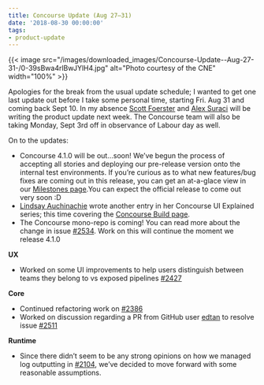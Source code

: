 ```yaml
---
title: Concourse Update (Aug 27–31)
date: '2018-08-30 00:00:00'
tags:
- product-update
---
```


{{< image src="/images/downloaded_images/Concourse-Update--Aug-27-31-/0-39sBwa4rlBwJYlH4.jpg" alt="Photo courtesy of the CNE" width="100%" >}}

Apologies for the break from the usual update schedule; I wanted to get one last update out before I take some personal time, starting Fri. Aug 31 and coming back Sept 10. In my absence [Scott Foerster](https://medium.com/u/86d0fa097bb9) and [Alex Suraci](https://medium.com/u/263a63b2f209) will be writing the product update next week. The Concourse team will also be taking Monday, Sept 3rd off in observance of Labour day as well.

On to the updates:

- Concourse 4.1.0 will be out…soon! We’ve begun the process of accepting all stories and deploying our pre-release version onto the internal test environments. If you’re curious as to what new features/bug fixes are coming out in this release, you can get an at-a-glace view in our [Milestones page](https://project.concourse-ci.org/milestones).You can expect the official release to come out very soon :D
- [Lindsay Auchinachie](https://medium.com/u/84b937bda3b6) wrote another entry in her Concourse UI Explained series; this time covering the [Concourse Build page](https://medium.com/@lauchinachie_78613/4f92824c98f1).
- The Concourse mono-repo is coming! You can read more about the change in issue [#2534](https://github.com/concourse/concourse/issues/2534). Work on this will continue the moment we release 4.1.0

**UX**

- Worked on some UI improvements to help users distinguish between teams they belong to vs exposed pipelines [#2427](https://github.com/concourse/concourse/issues/2427)

**Core**

- Continued refactoring work on [#2386](https://github.com/concourse/concourse/issues/2386)
- Worked on discussion regarding a PR from GitHub user [edtan](https://github.com/edtan) to resolve issue [#2511](https://github.com/concourse/concourse/issues/2511)

**Runtime**

- Since there didn’t seem to be any strong opinions on how we managed log outputting in [#2104](https://github.com/concourse/concourse/issues/2104), we’ve decided to move forward with some reasonable assumptions.
